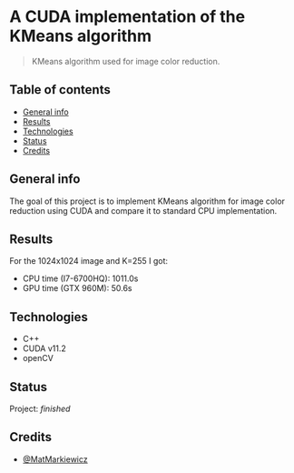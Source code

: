 # A CUDA implementation of the KMeans algorithm
> KMeans algorithm used for image color reduction.

## Table of contents
* [General info](#general-info)
* [Results](#results)
* [Technologies](#technologies)
* [Status](#status)
* [Credits](#credits)

## General info
The goal of this project is to implement KMeans algorithm for image color reduction using CUDA and compare it to standard CPU implementation. 

## Results
For the 1024x1024 image and K=255 I got:
* CPU time (I7-6700HQ): 1011.0s
* GPU time (GTX 960M): 50.6s

## Technologies
* C++
* CUDA v11.2
* openCV

## Status
Project: _finished_

## Credits
* [@MatMarkiewicz](https://github.com/MatMarkiewicz)
